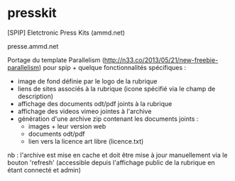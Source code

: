 presskit
========

[SPIP] Eletctronic Press Kits (ammd.net)

presse.ammd.net

Portage du template Parallelism (http://n33.co/2013/05/21/new-freebie-parallelism) pour spip + quelque fonctionnalités spécifiques :

- image de fond définie par le logo de la rubrique
- liens de sites associés à la rubrique (icone spécifié via le champ de description)
- affichage des documents odt/pdf joints à la rubrique
- affichage des videos vimeo jointes à l'archive
- génération d'une archive zip contenant les documents joints :
  - images + leur version web
  - documents odt/pdf
  - lien vers la licence art libre (licence.txt)
  
nb : l'archive est mise en cache et doit être mise à jour manuellement via le bouton 'refresh' (accessible depuis l'affichage public de la rubrique en étant connecté et admin)
